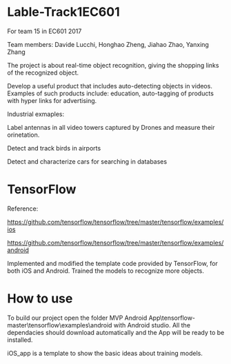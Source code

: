 # Lable-Track1EC601
For team 15  in EC601 2017

Team members: Davide Lucchi, Honghao Zheng, Jiahao Zhao, Yanxing Zhang

The project is about real-time object recognition, giving the shopping links of the recognized object.

Develop a useful product that includes auto-detecting objects in videos. Examples of such products include:  education, auto-tagging of products with hyper links for advertising.

Industrial exmaples:  

Label antennas in all video towers captured by Drones and measure their orinetation.

Detect and track birds in airports

Detect and characterize cars for searching in databases

# TensorFlow
Reference: 

https://github.com/tensorflow/tensorflow/tree/master/tensorflow/examples/ios

https://github.com/tensorflow/tensorflow/tree/master/tensorflow/examples/android

Implemented and modified the template code provided by TensorFlow, for both iOS and Android. Trained the models to recognize more objects.

# How to use
To build our project open the folder MVP Android App\tensorflow-master\tensorflow\examples\android with Android studio. All the dependacies should download automatically and the App will be ready to be installed.

iOS_app is a template to show the basic ideas about training models.
